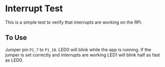 Interrupt Test
==============

This is a simple test to verify that interrupts are working on the RPi.


To Use
------

Jumper pin `P1_7` to `P1_10`. LED0 will blink while the app is running. If the
jumper is set correctly and interrupts are working LED1 will blink half as fast
as LED0.
